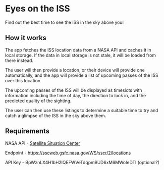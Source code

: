 # Eyes on the ISS

Find out the best time to see the ISS in the sky above you!

## How it works

The app fetches the ISS location data from a NASA API and caches it in local storage. If the data in local storage is not stale, it will be loaded from there instead.

The user will then provide a location, or their device will provide one automatically, and the app will provide a list of upcoming passes of the ISS over this location.

The upcoming passes of the ISS will be displayed as timeslots with information including the time of day, the direction to look in, and the predicted quality of the sighting.

The user can then use these listings to determine a suitable time to try and catch a glimpse of the ISS in the sky above them.

## Requirements

NASA API - [Satellite Situation Center](https://sscweb.gsfc.nasa.gov/WebServices/REST/)

Endpoint - https://sscweb.gsfc.nasa.gov/WS/sscr/2/locations

API Key - BpWznLX4H1bH2IQEFWVeTdqpm9UD6xM6MWoIeDTl (optional?)

 
